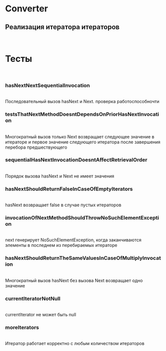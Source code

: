 # Converter
<h2>Реализация итератора итераторов </h2><br>
<h1> Тесты </h1><br>
<h3> hasNextNextSequentialInvocation </h3><br>
Последовательный вызов hasNext и Next. проверка работоспособночти <br>
<h3>testsThatNextMethodDoesntDependsOnPriorHasNextInvocation</h3><br>
Многократный вызов только Next возвращает следующее значение в итераторе и первое значение следующего итератора после завершения перебора предшествующего <br>
<h3>sequentialHasNextInvocationDoesntAffectRetrievalOrder</h3><br>
Порядок вызова hasNext и Next не имеет значения
<h3>hasNextShouldReturnFalseInCaseOfEmptyIterators</h3><br>
hasNext возвращает false в случае пустых итераторов
<h3>invocationOfNextMethodShouldThrowNoSuchElementException</h3><br>
next генерирует NoSuchElementException, когда заканчиваются элементы в последнем из перебираемых итераторе <br>
<h3>hasNextShouldReturnTheSameValuesInCaseOfMultiplyInvocation </h3><br>
Многократный вызов hasNext без вызова Next возвращает одно значение <br>
<h3>currentIteratorNotNull</h3><br>
currentIterator не может быть null <br>
<h3>moreIterators</h3><br>
Итератор работает корректно с любым количеством итераторов
